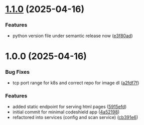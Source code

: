 # [1.1.0](https://github.com/rbnfrhnr/codeshield-app/compare/v1.0.0...v1.1.0) (2025-04-16)


### Features

* python version file under semantic release now ([e3f80ad](https://github.com/rbnfrhnr/codeshield-app/commit/e3f80ad02e1bffcfc495eb9b6c1b2803a33ed7f9))

# 1.0.0 (2025-04-16)


### Bug Fixes

* tcp port range for k8s and correct repo for image dl ([a2fdf7f](https://github.com/rbnfrhnr/codeshield-app/commit/a2fdf7f354a2808aa90ee939441b1a0e41e67055))


### Features

* added static endpoint for serving html pages ([5915efd](https://github.com/rbnfrhnr/codeshield-app/commit/5915efda01f82db07fd57db4b0eda009dff490bc))
* initial commit for minimal codeshield app ([4a52198](https://github.com/rbnfrhnr/codeshield-app/commit/4a52198ec2a233f11b735d82e342702d205e3d48))
* refactored into services (config and scan service) ([cb391e6](https://github.com/rbnfrhnr/codeshield-app/commit/cb391e6cbb1ee345416367fd029c1f430eb7e4b5))
